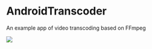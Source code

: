 # AndroidTranscoder
An example app of video transcoding based on FFmpeg

![](https://github.com/bobcatkay/AndroidTranscoder/blob/master/device-2019-10-31-191928.jpg)
